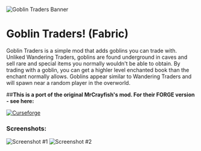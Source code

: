 ![Goblin Traders Banner](https://i.imgur.com/QBYPd7j.png)

# Goblin Traders! (Fabric)

Goblin Traders is a simple mod that adds goblins you can trade with. Unliked Wandering Traders, goblins are found underground in caves and sell rare and special items you normally wouldn't be able to obtain. By trading with a goblin, you can get a highler level enchanted book than the enchant normally allows. Goblins appear similar to Wandering Traders and will spawn near a random player in the overworld.

##**This is a port of the original MrCrayfish's mod. For their FORGE version - see here:**

[![Curseforge](http://cf.way2muchnoise.eu/full_goblin-traders_downloads.svg?badge_style=for_the_badge)](https://www.curseforge.com/minecraft/mc-mods/goblin-traders)
### Screenshots:
![Screenshot #1](https://i.imgur.com/XLaQqNj.png)
![Screenshot #2](https://i.imgur.com/w9zs8NC.png)